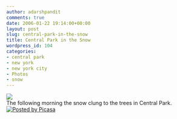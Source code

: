 ```yaml
---
author: adarshpandit
comments: true
date: 2006-01-22 19:14:00+00:00
layout: post
slug: central-park-in-the-snow
title: Central Park in the Snow
wordpress_id: 104
categories:
- central park
- new york
- new york city
- Photos
- snow
---
```


[![](http://photos1.blogger.com/blogger/5119/270/320/IMG_2910.jpg)](http://photos1.blogger.com/blogger/5119/270/640/IMG_2910.jpg)   
The following morning the snow clung to the trees in Central Park. [![Posted by Picasa](http://photos1.blogger.com/pbp.gif)](http://picasa.google.com/)
